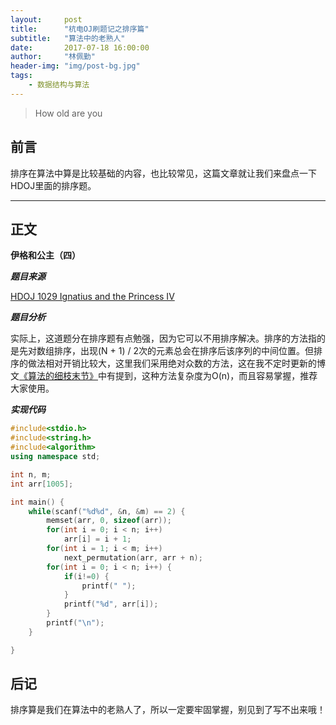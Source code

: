```yaml
---
layout:     post
title:      "杭电OJ刷题记之排序篇"
subtitle:   "算法中的老熟人"
date:       2017-07-18 16:00:00
author:     "林佩勤"
header-img: "img/post-bg.jpg"
tags:
    - 数据结构与算法
---
```


> How old are you
>


## 前言

排序在算法中算是比较基础的内容，也比较常见，这篇文章就让我们来盘点一下HDOJ里面的排序题。

---

## 正文

**伊格和公主（四）**

***题目来源***

[HDOJ 1029 Ignatius and the Princess IV](http://acm.hdu.edu.cn/showproblem.php?pid=1029)

***题目分析***

实际上，这道题分在排序题有点勉强，因为它可以不用排序解决。排序的方法指的是先对数组排序，出现(N + 1) / 2次的元素总会在排序后该序列的中间位置。但排序的做法相对开销比较大，这里我们采用绝对众数的方法，这在我不定时更新的博文[《算法的细枝末节》](https://lpq29743.github.io/redant/2017/04/04/AlgorithmDetail/)中有提到，这种方法复杂度为O(n)，而且容易掌握，推荐大家使用。

***实现代码***

```c++
#include<stdio.h>
#include<string.h>
#include<algorithm>
using namespace std;

int n, m;
int arr[1005];

int main() {
    while(scanf("%d%d", &n, &m) == 2) {
        memset(arr, 0, sizeof(arr));
        for(int i = 0; i < n; i++)
            arr[i] = i + 1;
        for(int i = 1; i < m; i++)
            next_permutation(arr, arr + n);
        for(int i = 0; i < n; i++) {
            if(i!=0) {
                printf(" ");
            }
            printf("%d", arr[i]);
        }
        printf("\n");
    }

}
```
## 后记

排序算是我们在算法中的老熟人了，所以一定要牢固掌握，别见到了写不出来哦！
